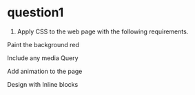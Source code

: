 # question1

1. Apply CSS to the web page with the following requirements.

Paint the background red

Include any media Query

Add animation to the page

Design with Inline blocks
